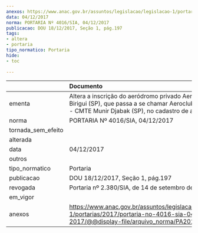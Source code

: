 ```yaml
---
anexos: https://www.anac.gov.br/assuntos/legislacao/legislacao-1/portarias/2017/portaria-no-4016-sia-04-12-2017/@@display-file/arquivo_norma/PA2017-4016.pdf
data: 04/12/2017
norma: PORTARIA Nº 4016/SIA, 04/12/2017
publicacao: DOU 18/12/2017, Seção 1, pág.197
tags:
- altera
- portaria
tipo_normatico: Portaria
hide: 
- toc 
 
---
```


|                    | Documento                                                                                                                                                          |
|:-------------------|:-------------------------------------------------------------------------------------------------------------------------------------------------------------------|
| ementa             | Altera a inscrição do aeródromo privado Aeroclube de Birigui (SP), que passa a se chamar Aeroclube de Birigui - CMTE Munir Djabak (SP), no cadastro de aeródromos. |
| norma              | PORTARIA Nº 4016/SIA, 04/12/2017                                                                                                                                   |
| tornada_sem_efeito |                                                                                                                                                                    |
| alterada           |                                                                                                                                                                    |
| data               | 04/12/2017                                                                                                                                                         |
| outros             |                                                                                                                                                                    |
| tipo_normatico     | Portaria                                                                                                                                                           |
| publicacao         | DOU 18/12/2017, Seção 1, pág.197                                                                                                                                   |
| revogada           | Portaria nº 2.380/SIA, de 14 de setembro de 2020.                                                                                                                  |
| em_vigor           |                                                                                                                                                                    |
| anexos             | https://www.anac.gov.br/assuntos/legislacao/legislacao-1/portarias/2017/portaria-no-4016-sia-04-12-2017/@@display-file/arquivo_norma/PA2017-4016.pdf               |